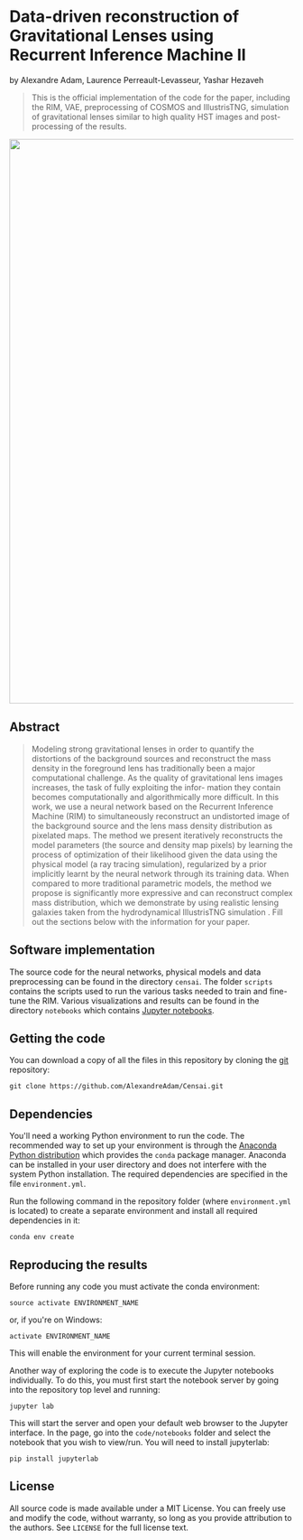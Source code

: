 # Data-driven reconstruction of Gravitational Lenses using Recurrent Inference Machine II

by
Alexandre Adam,
Laurence Perreault-Levasseur,
Yashar Hezaveh

> This is the official implementation of the code for the paper, 
> including the RIM, VAE, preprocessing of COSMOS and IllustrisTNG, 
> simulation of gravitational lenses similar to high quality HST images 
> and post-processing of the results.

<img src="https://raw.githubusercontent.com/AlexandreAdam/Censai/barebone/.github/images/random_sample.png" alt="" style="height: 1000px; width:1000px;"/>

## Abstract
> Modeling strong gravitational lenses in order to quantify the distortions of the background sources
> and reconstruct the mass density in the foreground lens has traditionally been a major computational
> challenge. As the quality of gravitational lens images increases, the task of fully exploiting the infor-
> mation they contain becomes computationally and algorithmically more difficult. In this work, we use
> a neural network based on the Recurrent Inference Machine (RIM) to simultaneously reconstruct an
> undistorted image of the background source and the lens mass density distribution as pixelated maps.
> The method we present iteratively reconstructs the model parameters (the source and density map
> pixels) by learning the process of optimization of their likelihood given the data using the physical
> model (a ray tracing simulation), regularized by a prior implicitly learnt by the neural network through
> its training data. When compared to more traditional parametric models, the method we propose is
> significantly more expressive and can reconstruct complex mass distribution, which we demonstrate
> by using realistic lensing galaxies taken from the hydrodynamical IllustrisTNG simulation .
> Fill out the sections below with the information for your paper.


## Software implementation
The source code for the neural networks, physical models and data preprocessing can be found in the directory `censai`.
The folder `scripts` contains the scripts used to run the various tasks needed to train and 
fine-tune the RIM.
Various visualizations and results can be found in the directory `notebooks` which contains 
[Jupyter notebooks](http://jupyter.org/).

## Getting the code

You can download a copy of all the files in this repository by cloning the
[git](https://git-scm.com/) repository:

    git clone https://github.com/AlexandreAdam/Censai.git


## Dependencies

You'll need a working Python environment to run the code.
The recommended way to set up your environment is through the
[Anaconda Python distribution](https://www.anaconda.com/download/) which
provides the `conda` package manager.
Anaconda can be installed in your user directory and does not interfere with
the system Python installation.
The required dependencies are specified in the file `environment.yml`.

Run the following command in the repository folder (where `environment.yml`
is located) to create a separate environment and install all required
dependencies in it:

    conda env create


## Reproducing the results

Before running any code you must activate the conda environment:

    source activate ENVIRONMENT_NAME

or, if you're on Windows:

    activate ENVIRONMENT_NAME

This will enable the environment for your current terminal session.

Another way of exploring the code is to execute the Jupyter notebooks
individually.
To do this, you must first start the notebook server by going into the
repository top level and running:

    jupyter lab

This will start the server and open your default web browser to the Jupyter
interface. In the page, go into the `code/notebooks` folder and select the
notebook that you wish to view/run. You will need to install jupyterlab:

    pip install jupyterlab


## License

All source code is made available under a MIT License. You can freely
use and modify the code, without warranty, so long as you provide attribution
to the authors. See `LICENSE` for the full license text.

